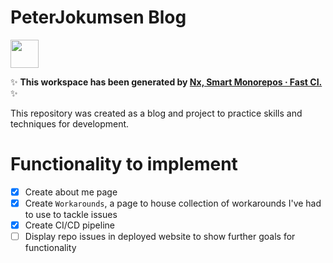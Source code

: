 # PeterJokumsen Blog

<a alt="Nx logo" href="https://nx.dev" target="_blank" rel="noreferrer"><img src="https://raw.githubusercontent.com/nrwl/nx/master/images/nx-logo.png" width="45"></a>

✨ **This workspace has been generated by [Nx, Smart Monorepos · Fast CI.](https://nx.dev)** ✨

This repository was created as a blog and project to practice skills and techniques for development.

# Functionality to implement

- [x] Create about me page
- [x] Create `Workarounds`, a page to house collection of workarounds I've had to use to tackle issues
- [x] Create CI/CD pipeline
- [ ] Display repo issues in deployed website to show further goals for functionality
